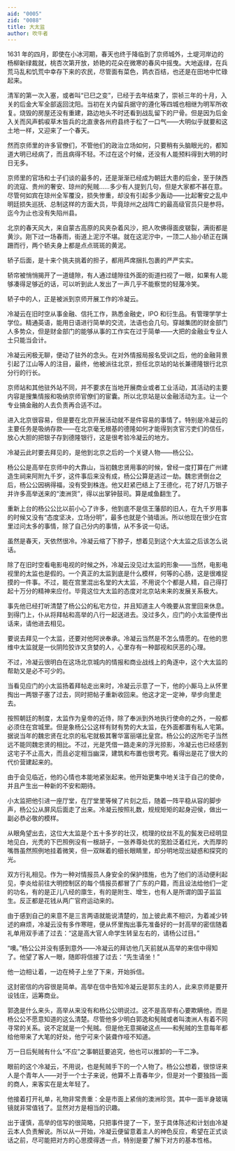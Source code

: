 ```yaml
---
aid: "0005"
zid: "0088"
title: 大太监
author: 吹牛者
---
```


1631 年的四月，即使在小冰河期，春天也终于降临到了京师城外，土堤河岸边的杨柳新绿裁就，桃杏次第开放，娇艳的花朵在微寒的春风中摇曳。大地返绿，在兵荒马乱和饥荒中幸存下来的农民，尽管面有菜色，鹑衣百结，也还是在田地中忙碌起来。

清军的第一次入塞，或者叫“已巳之变”，已经于去年结束了，崇祯三年的十月，入关的后金大军全部返回沈阳。当初在关内留兵据守的遵化等四城也相继为明军所收复。烧毁的房屋还没有重建，路边地头不时还看到战乱留下的尸骨。但是因为后金入关而风声鹤唳草木皆兵的北直隶各州府县终于松了一口气——大明似乎就要和这土地一样，又迎来了一个春天。

然而京师里的许多官僚们，不管他们的政治立场如何，只要稍有头脑眼光的，都知道大明已经病了，而且病得不轻。不过在这个时候，还没有人能预料得到大明的时日无多。

京师里的官场和士子们谈的最多的，还是渐渐已经成为朝廷大患的后金，至于陕西的流寇、贵州的奢安、琼州的髡贼……多少有人提到几句，但是大家都不甚在意。尽管何如宾在琼州全军覆没，损失惨重，却没有引起多少轰动——比起奢安之乱中明廷损失巡抚、总制这样的方面大员，毕竟琼州之战阵亡的最高级官员只是参将。迄今为止也没有失陷州县。

北京的春天风大，来自蒙古高原的风夹杂着风沙，把人吹佛得面皮皲裂，满街都是黄沙。刚下过一场春雨，街道上泥泞不堪。就在这泥泞中，一顶二人抬小轿正在蹒跚而行，两个轿夫身上都是点点斑斑的黄泥。

轿子后面，是十来个挑夫挑着的担子，都用芦席捆扎包裹的严严实实。

轿帘被悄悄揭开了一道缝隙，有人通过缝隙往外面的街道扫视了一眼，如果有人能够凑得足够近的话，可以听到此人发出了一声几乎不能察觉的轻蔑冷笑。

轿子中的人，正是被派到京师开展工作的冷凝云。

冷凝云在旧时空从事金融、信托工作，熟悉金融史，IPO 和衍生品。有管理学学士学位。精通英语，能用日语进行简单的交流，法语也会几句。穿越集团的财金部门人多势众，但是财金部门的能够从事的工作实在过于简单——大把的金融业专业人士只能当会计。

冷凝云闲极无聊，便动了驻外的念头。在对外情报局报名受训之后，他的金融背景引起了江山等人的注目，最终，他被派往北京，担任北京站的站长兼德隆银行北京分行的行长。

京师站和其他驻外站不同，并不要求在当地开展商业或者工业活动，其活动的主要内容是搜集情报和吸纳京师官僚们的宦囊。所以北京站是以金融活动为主。让一个专业搞金融的人去负责再合适不过。

进入北京很容易，但是要在北京开展活动就不是件容易的事情了。特别是冷凝云的主要任务是吸纳存款——在北京毫无根基的德隆如何才能得到贪官污吏们的信任，放心大胆的把银子存到德隆银行，这是很考验冷凝云的地方。

冷凝云此时要去拜见的，是他到北京之后的一个关键人物——杨公公。

杨公公是高举在京师中的大靠山，当初魏忠贤用事的时候，曾经一度打算在广州建造生祠来阿附九千岁，这件事后来没有成，杨公公算是逃过一劫。魏忠贤倒台之后，杨公公因祸得福，没有受到株连。他又赶紧巴结上了王德化，花了好几万银子并许多高举送来的“澳洲货”，得以出掌钟鼓司。算是咸鱼翻生了。

重新上台的杨公公比以前小心了许多，他到底不是信王藩邸的旧人，在九千岁用事的时候又没有“态度坚决，立场分明”，最多也就是个骑墙派。所以他现在很少在宫里过问太多的事情，除了自己分内的事情，从不多说一句话。

虽然是春天，天依然很冷。冷凝云缩了下脖子，想着见到这个大太监之后该怎么说话。

除了在旧时空看电影电视的时候之外，冷凝云没见过太监的形象——当然，电影电视里的太监也是假的。一个真正的太监到底是什么模样，何等的心肠，这是很难捉摸的一件事。不过，能在宫里混出名堂的大太监，不用说个个都是人精，自己得打起十万分的精神来应付。毕竟这位大太监的态度对北京站未来的发展关系极大。

事先他已经打听清楚了杨公公的私宅方位，并且知道主人今晚要从宫里回来休息。到得门上，仆从将拜帖和高举的八行一起送进去。没过多久，应门的小太监便传出话来，请他进去相见。

要说去拜见一个太监，还要对他阿谀奉承。冷凝云当然是不怎么情愿的。在他的思维中太监就是一伙阴险狡诈又贪婪的人，心里存有一种鄙视和厌恶的心理。

不过，冷凝云很明白在这场北京城内的情报和商业战线上的角逐中，这个大太监的帮助又是必不可少的。

当看见应门的小太监扬着拜帖走出来时，冷凝云示意了一下，他的小厮马上从怀里掏出一两银子塞了过去，同时把帖子重新收回来。他这才定一定神，举步向里走去。

按照朝廷的制度，太监作为皇帝的近侍，除了奉派到外地执行使命的之外，一般都必须住在宫城里。但是象杨公公这样有财有势的大太监，在外面都置有私人宅第。据说当年的魏忠贤在北京的私宅就极其奢华富丽堪比皇宫。杨公公的这所宅子当然远不能同魏忠贤的相比。不过，光是凭借一路走来的浮光掠影，冷凝云也已经感到这宅子不止高大，而且必定相当幽深，建筑和布置也很考究。看得出是花了很大的代价营建起来的。

由于会见临近，他的心情也本能地紧张起来。他开始更集中地关注于自己的使命，并且产生出一种新的不安和期待。

小太监把他引进一座厅堂，在厅堂里等候了片刻之后，随着一阵平稳从容的脚步声，杨公公从屏风后面走了出来。冷凝云按照礼数，规规矩矩的起身迎侯，做出一副必恭必敬的模样。

从眼角望出去，这位大太监是个五十多岁的壮汉，梳理的纹丝不乱的鬓发已经明显地见白，光秃的下巴照例没有一根胡子，一张养尊处优的宽脸泛着红光，大而厚的嘴唇虽然照例地挂着微笑，但一双眯着的细长眼睛里，却分明地现出疑惑和探究的光。

双方行礼相见。作为一种对情报员人身安全的保护措施，也为了他们的活动便利起见，李炎给前往大明控制区的每个情报员都冒了广东的户籍，而且设法给他们一定的功名，有的是正儿八经的廪生，有的是附生、增生，也有人是所谓的国子监监生。反正都是花钱从两广官府运动来的。

由于感到自己的来意不是三言两语就能说清楚的，加上彼此素不相识，为着减少转述的麻烦，冷凝云没有多作寒暄，便从怀里掏出事先准备好的一封高举的密信随着礼单用双手递了过去：“这是高大官人命学生转呈左右的，请杨公过目。”

“噢。”杨公公并没有感到意外——冷凝云的拜访他几天前就从高举的来信中得知了。他望了客人一眼，随即将信接了过去：“先生请坐！”

他一边相让着，一边在椅子上坐了下来，开始拆信。

这封密信的内容很是简单。高举在信中告知冷凝云是郭东主的人，此来京师是要开设钱庄，运筹商业。

郭逸是什么来头，高举从来没有和杨公公明说过。这不是高举有心要欺瞒他，而是杨公公不愿意知道的这么清楚。尽管他多少明白郭逸和髡贼或者叫澳洲人有着不同寻常的关系。说不定就是一个髡贼。但是他无意揭破这点——和髡贼的生意每年都给他带来了大笔的好处，他宁可来个装聋作哑不知道。

万一日后髡贼有什么“不应”之事朝廷要追究，他也可以推卸的一干二净。

眼前的这个冷凝云，不用说，也是髡贼手下的一个人物了。杨公公想着，很惊讶来人是个青年人——对于一个士子来说，他算不上青春年少，但是对一个要独挡一面的商人，来客实在是太年轻了。

他接着打开礼单，礼物非常贵重：全是市面上紧俏的澳洲珍货。其中一面半身玻璃镜就非常值钱了。显然对方是相当的识趣。

出于谨慎，高举的信写的很简略，只把事件提了一下，至于具体陈述和计划由冷凝云本人负责解说。所以从一开始，冷凝云便留意着主人的神色反应，希望在正式谈话之前，尽可能把对方的心思摸得透一点，特别是要了解下对方的基本性格。

